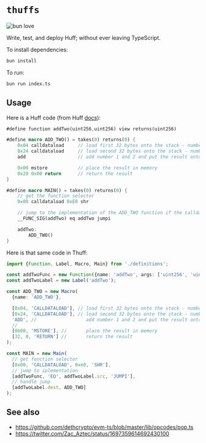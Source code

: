 # `thuffs`

<img src="https://img.shields.io/badge/%E2%99%A5-14151B?logo=bun&logoColor=white" alt="bun love"/>

Write, test, and deploy Huff; without ever leaving TypeScript.

To install dependencies:

```bash
bun install
```

To run:

```bash
bun run index.ts
```

## Usage

Here is a Huff code (from Huff [docs](https://docs.huff.sh/tutorial/the-basics/#interacting-with-this-contract-externally)):

```rs
#define function addTwo(uint256,uint256) view returns(uint256)

#define macro ADD_TWO() = takes(0) returns(0) {
    0x04 calldataload     // load first 32 bytes onto the stack - number 1
    0x24 calldataload     // load second 32 bytes onto the stack - number 2
    add                   // add number 1 and 2 and put the result onto the stack

    0x00 mstore           // place the result in memory
    0x20 0x00 return      // return the result
}

#define macro MAIN() = takes(0) returns(0) {
    // get the function selector
    0x00 calldataload 0xE0 shr

    // jump to the implementation of the ADD_TWO function if the calldata matches the function selector
    __FUNC_SIG(addTwo) eq addTwo jumpi

    addTwo:
        ADD_TWO()
}
```

Here is that same code in Thuff:

```ts
import {Function, Label, Macro, Main} from './definitions';

const addTwoFunc = new Function({name: 'addTwo', args: ['uint256', 'uint256'], type: 'view', returns: ['uint256']});
const addTwoLabel = new Label('addTwo');

const ADD_TWO = new Macro(
  {name: 'ADD_TWO'},

  [0x04, 'CALLDATALOAD'], // load first 32 bytes onto the stack - number 1
  [0x24, 'CALLDATALOAD'], // load second 32 bytes onto the stack - number 2
  'ADD', //                  add number 1 and 2 and put the result onto the stack
  //
  [0b00, 'MSTORE'], //       place the result in memory
  [32, 0, 'RETURN'] //       return the result
);

const MAIN = new Main(
  // get function selector
  [0x00, 'CALLDATALOAD', 0xe0, 'SHR'],
  // jump to iplementation
  [addTwoFunc, 'EQ', addTwoLabel.src, 'JUMPI'],
  // handle jump
  [addTwoLabel.dest, ADD_TWO]
);
```

## See also

- <https://github.com/dethcrypto/evm-ts/blob/master/lib/opcodes/pop.ts>
- <https://twitter.com/Zac_Aztec/status/1697359614692430100>
